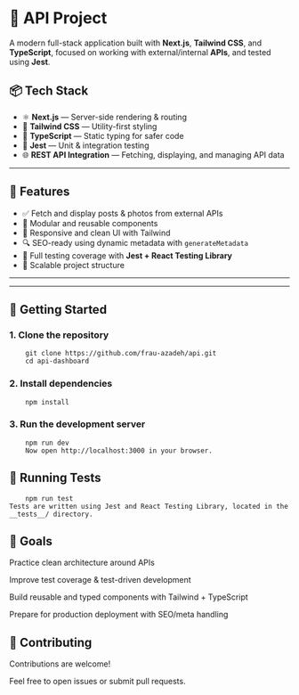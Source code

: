 # 🚀 API  Project

A modern full-stack application built with **Next.js**, **Tailwind CSS**, and **TypeScript**, focused on working with external/internal **APIs**, and tested using **Jest**.

## 📦 Tech Stack

- ⚛️ **Next.js** — Server-side rendering & routing
- 🎨 **Tailwind CSS** — Utility-first styling
- 🧠 **TypeScript** — Static typing for safer code
- 🧪 **Jest** — Unit & integration testing
- 🌐 **REST API Integration** — Fetching, displaying, and managing API data

---

## 🎯 Features

- ✅ Fetch and display posts & photos from external APIs
- 🧩 Modular and reusable components 
- 💅 Responsive and clean UI with Tailwind
- 🔍 SEO-ready using dynamic metadata with `generateMetadata`
- 🧪 Full testing coverage with **Jest + React Testing Library**
- 🧱 Scalable project structure

---


---

## 🚀 Getting Started

### 1. Clone the repository

        git clone https://github.com/frau-azadeh/api.git
        cd api-dashboard

### 2. Install dependencies

        npm install

### 3. Run the development server

        npm run dev
        Now open http://localhost:3000 in your browser.

## 🧪 Running Tests

        npm run test
    Tests are written using Jest and React Testing Library, located in the __tests__/ directory.

## 📌 Goals

Practice clean architecture around APIs

Improve test coverage & test-driven development

Build reusable and typed components with Tailwind + TypeScript

Prepare for production deployment with SEO/meta handling

## 🤝 Contributing

Contributions are welcome!

Feel free to open issues or submit pull requests.






